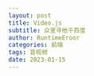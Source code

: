 ```yaml
---
layout: post
title: Video.js
subtitle: 众里寻他千百度
author: RuntimeEroor
categories: 前端
tags: 音视频
date: 2023-01-15
---
```

